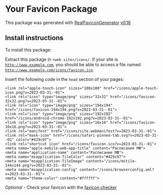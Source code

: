 # Your Favicon Package

This package was generated with [RealFaviconGenerator](https://realfavicongenerator.net/) [v0.16](https://realfavicongenerator.net/change_log#v0.16)

## Install instructions

To install this package:

Extract this package in <code>&lt;web site&gt;/icons/</code>. If your site is <code>http://www.example.com</code>, you should be able to access a file named <code>http://www.example.com/icons/favicon.ico</code>.

Insert the following code in the `head` section of your pages:

    <link rel="apple-touch-icon" sizes="180x180" href="/icons/apple-touch-icon.png?v=2023-03-31--01">
    <link rel="icon" type="image/png" sizes="32x32" href="/icons/favicon-32x32.png?v=2023-03-31--01">
    <link rel="icon" type="image/png" sizes="194x194" href="/icons/favicon-194x194.png?v=2023-03-31--01">
    <link rel="icon" type="image/png" sizes="192x192" href="/icons/android-chrome-192x192.png?v=2023-03-31--01">
    <link rel="icon" type="image/png" sizes="16x16" href="/icons/favicon-16x16.png?v=2023-03-31--01">
    <link rel="manifest" href="/icons/site.webmanifest?v=2023-03-31--01">
    <link rel="mask-icon" href="/icons/safari-pinned-tab.svg?v=2023-03-31--01" color="#429c97">
    <link rel="shortcut icon" href="/icons/favicon.ico?v=2023-03-31--01">
    <meta name="apple-mobile-web-app-title" content="Расписание МФ">
    <meta name="application-name" content="Расписание МФ">
    <meta name="msapplication-TileColor" content="#429c97">
    <meta name="msapplication-TileImage" content="/icons/mstile-144x144.png?v=2023-03-31--01">
    <meta name="msapplication-config" content="/icons/browserconfig.xml?v=2023-03-31--01">
    <meta name="theme-color" content="#ffffff">

*Optional* - Check your favicon with the [favicon checker](https://realfavicongenerator.net/favicon_checker)